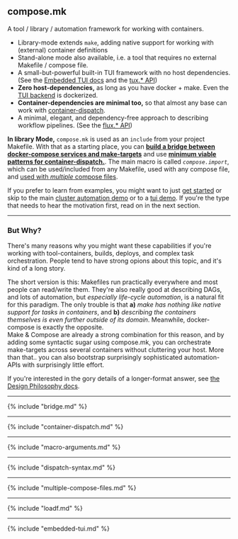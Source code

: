 ## compose.mk

A tool / library / automation framework for working with containers.

  * Library-mode extends `make`, adding native support for working with (external) container definitions
  * Stand-alone mode also available, i.e. a tool that requires no external Makefile / compose file.
  * A small-but-powerful built-in TUI framework with no host dependencies. (See the [Embedded TUI docs](#embedded-tui) and the [tux.* API](/docs/api#api-tux))
  * **Zero host-dependencies,** as long as you have docker + make.  Even the [TUI backend](#embedded-tui) is dockerized.
  * **Container-dependencies are minimal too,** so that almost any base can work with [container-dispatch](#container-dispatch).
  * A minimal, elegant, and dependency-free approach to describing workflow pipelines. (See the [flux.* API](/docs/api#api-flux))

**In library Mode,** `compose.mk` is used as an `include` from your project Makefile.  With that as a starting place, you can **[build a bridge between docker-compose services and make-targets](#makecompose-bridge)** and use [**minimum viable patterns for container-dispatch.**](#container-dispatch).  The main macro is called *`compose.import`*, which can be used/included from any Makefile, used with any compose file, and [used with *multiple* compose files](#multiple-compose-files).  


If you prefer to learn from examples, you might want to just [get started](#makecompose-bridge) or skip to the main [cluster automation demo](#demo-cluster-automation) or to a [tui demo](#demo-tui).  If you're the type that needs to hear the motivation first, read on in the next section.

----------------------------------------------------

### But Why?

There's many reasons why you might want these capabilities if you're working with tool-containers, builds, deploys, and complex task orchestration.  People tend to have strong opions about this topic, and it's kind of a long story.  

The short version is this: Makefiles run practically everywhere and most people can read/write them.  They're also really good at describing DAGs, and lots of automation, but *especially life-cycle automation*, is a natural fit for this paradigm.  The only trouble is that **a)** *make has nothing like native support for tasks in containers*, and **b)** *describing the containers themselves is even further outside of its domain*.  Meanwhile, docker-compose is exactly the opposite.  
Make & Compose are already a strong combination for this reason, and by adding some syntactic sugar using compose.mk, you can orchestrate make-targets across several containers without cluttering your host.  More than that.. you can also bootstrap surprisingly sophisticated automation-APIs with surprisingly little effort.

If you're interested in the gory details of a longer-format answer, see [the Design Philosophy docs](docs/but-why.md).

----------------------------------------------------

{% include "bridge.md" %}

----------------------------------------------------

{% include "container-dispatch.md" %}

----------------------------------------------------

{% include "macro-arguments.md" %}

----------------------------------------------------

{% include "dispatch-syntax.md" %}

----------------------------------------------------

{% include "multiple-compose-files.md" %}

----------------------------------------------------

{% include "loadf.md" %}

----------------------------------------------------

{% include "embedded-tui.md" %}
